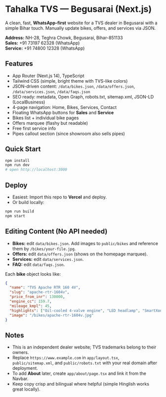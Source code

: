 # Tahalka TVS — Begusarai (Next.js)

A clean, fast, **WhatsApp-first** website for a TVS dealer in Begusarai with a simple Bihar touch. Manually update bikes, offers, and services via JSON.

**Address:** NH-28, Teghra Chowk, Begusarai, Bihar-851133  
**Sales:** +91 73197 62328 (WhatsApp)  
**Service:** +91 74800 12328 (WhatsApp)

## Features
- App Router (Next.js 14), TypeScript
- Tailwind CSS (simple, bright theme with TVS-like colors)
- JSON-driven content: `/data/bikes.json`, `/data/offers.json`, `/data/services.json`, `/data/faqs.json`
- SEO ready: metadata, Open Graph, robots.txt, sitemap.xml, JSON-LD (LocalBusiness)
- 4-page navigation: Home, Bikes, Services, Contact
- Floating WhatsApp buttons for **Sales** and **Service**
- Bikes list + individual bike pages
- Offers marquee (flashy but readable)
- Free first service info
- Pipes callout section (since showroom also sells pipes)

## Quick Start
```bash
npm install
npm run dev
# open http://localhost:3000
```

## Deploy
- Easiest: Import this repo to **Vercel** and deploy.  
- Or build locally:
```bash
npm run build
npm start
```

## Editing Content (No API needed)
- **Bikes:** edit `data/bikes.json`. Add images to `public/bikes` and reference them by `/bikes/your-file.jpg`.
- **Offers:** edit `data/offers.json` (shows on the homepage marquee).
- **Services:** edit `data/services.json`.
- **FAQ:** edit `data/faqs.json`.

Each **bike** object looks like:
```json
{
  "name": "TVS Apache RTR 160 4V",
  "slug": "apache-rtr-1604v",
  "price_from_inr": 130000,
  "engine_cc": 159.7,
  "mileage_kmpl": 45,
  "highlights": ["Oil-cooled 4-valve engine", "LED headlamp", "SmartXonnect (optional)"],
  "image": "/bikes/apache-rtr-1604v.jpg"
}
```

## Notes
- This is an independent dealer website; TVS trademarks belong to their owners.
- Replace `https://www.example.com` in `app/layout.tsx`, `public/sitemap.xml`, and `public/robots.txt` with your real domain after deployment.
- To add **About** later, create `app/about/page.tsx` and link it from the Navbar.
- Keep copy crisp and bilingual where helpful (simple Hinglish works great locally).
